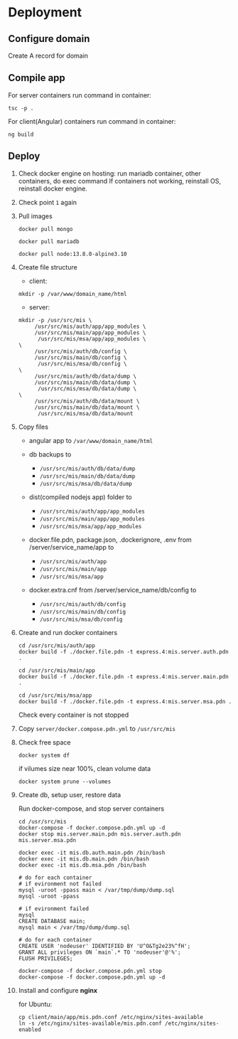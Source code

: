 # Deployment

## Configure domain

Create A record for domain


## Compile app

For server containers run command in container:

```
tsc -p .
```

For client(Angular) containers run command in container:

```
ng build
```


## Deploy

1. Check docker engine on hosting: run mariadb container, other containers, 
	do exec command
	If containers not working, reinstall OS, reinstall docker engine.
	
2. Check point `1` again

3. Pull images

	```
	docker pull mongo  
	```
     ```
    docker pull mariadb
    ```
    ```
    docker pull node:13.8.0-alpine3.10
    ```

4. Create file structure

	* client:
	
	```
	mkdir -p /var/www/domain_name/html
	```
	
	* server:
	
 	```
	mkdir -p /usr/src/mis \
		 /usr/src/mis/auth/app/app_modules \
		 /usr/src/mis/main/app/app_modules \
		  /usr/src/mis/msa/app/app_modules \
	\
		 /usr/src/mis/auth/db/config \
		 /usr/src/mis/main/db/config \
		  /usr/src/mis/msa/db/config \
	\
		 /usr/src/mis/auth/db/data/dump \
		 /usr/src/mis/main/db/data/dump \
		  /usr/src/mis/msa/db/data/dump \
	\
		 /usr/src/mis/auth/db/data/mount \
		 /usr/src/mis/main/db/data/mount \
		  /usr/src/mis/msa/db/data/mount
	```

5. Copy files

	* angular app to 
		`/var/www/domain_name/html`

	* db backups to

		* `/usr/src/mis/auth/db/data/dump`
	 	* `/usr/src/mis/main/db/data/dump`
	 	* `/usr/src/mis/msa/db/data/dump`
			
	* dist(compiled nodejs app) folder to

		 * `/usr/src/mis/auth/app/app_modules`
		 * `/usr/src/mis/main/app/app_modules`
		 * `/usr/src/mis/msa/app/app_modules`
		 
	* docker.file.pdn, package.json, .dockerignore, .env from /server/service_name/app to
		
		* `/usr/src/mis/auth/app`
		* `/usr/src/mis/main/app`
		* `/usr/src/mis/msa/app`
		
	* docker.extra.cnf from /server/service_name/db/config  to
		
		* `/usr/src/mis/auth/db/config`
       * `/usr/src/mis/main/db/config`
       * `/usr/src/mis/msa/db/config`


6. Create and run docker containers

	```
	cd /usr/src/mis/auth/app
	docker build -f ./docker.file.pdn -t express.4:mis.server.auth.pdn .
	```
	```
	cd /usr/src/mis/main/app
	docker build -f ./docker.file.pdn -t express.4:mis.server.main.pdn .
	```
	```
	cd /usr/src/mis/msa/app
	docker build -f ./docker.file.pdn -t express.4:mis.server.msa.pdn .
	```

	Check every container is not stopped

7. Copy `server/docker.compose.pdn.yml` to `/usr/src/mis`


8. Check free space

    ```
   docker system df
   ```
   
   if vilumes size near 100%, clean volume data
   
   ```
   docker system prune --volumes
   ```

9. Create db, setup user, restore data

    Run docker-compose, and stop server containers
    
    ```
    cd /usr/src/mis
    docker-compose -f docker.compose.pdn.yml up -d
    docker stop mis.server.main.pdn mis.server.auth.pdn mis.server.msa.pdn
    ``` 
	
	```
	docker exec -it mis.db.auth.main.pdn /bin/bash
	docker exec -it mis.db.main.pdn /bin/bash
	docker exec -it mis.db.msa.pdn /bin/bash
	
	# do for each container
    # if evironment not failed
    mysql -uroot -ppass main < /var/tmp/dump/dump.sql
	mysql -uroot -ppass
 
    # if evironment failed
 	mysql
    CREATE DATABASE main;
    mysql main < /var/tmp/dump/dump.sql
	
	# do for each container	
	CREATE USER 'nodeuser' IDENTIFIED BY 'U^O&Tg2e23%^fH';
	GRANT ALL privileges ON `main`.* TO 'nodeuser'@'%';
	FLUSH PRIVILEGES;
	```
    ```
   docker-compose -f docker.compose.pdn.yml stop
   docker-compose -f docker.compose.pdn.yml up -d
   ```

9. Install and configure **nginx**
	
	for Ubuntu:
	
	```
	cp client/main/app/mis.pdn.conf /etc/nginx/sites-available
    ln -s /etc/nginx/sites-available/mis.pdn.conf /etc/nginx/sites-enabled
	```
